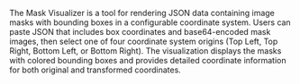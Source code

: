 The Mask Visualizer is a tool for rendering JSON data containing image masks with bounding boxes in a configurable coordinate system. Users can paste JSON that includes box coordinates and base64-encoded mask images, then select one of four coordinate system origins (Top Left, Top Right, Bottom Left, or Bottom Right). The visualization displays the masks with colored bounding boxes and provides detailed coordinate information for both original and transformed coordinates.

<!-- Generated from commit: e0cc858feb348a0430c056612c7c9aa5171e54ae -->